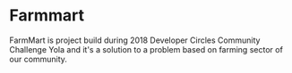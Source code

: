 # Farmmart
FarmMart is project build during 2018 Developer Circles Community Challenge Yola and it's a solution to a problem based on farming sector of our community.

